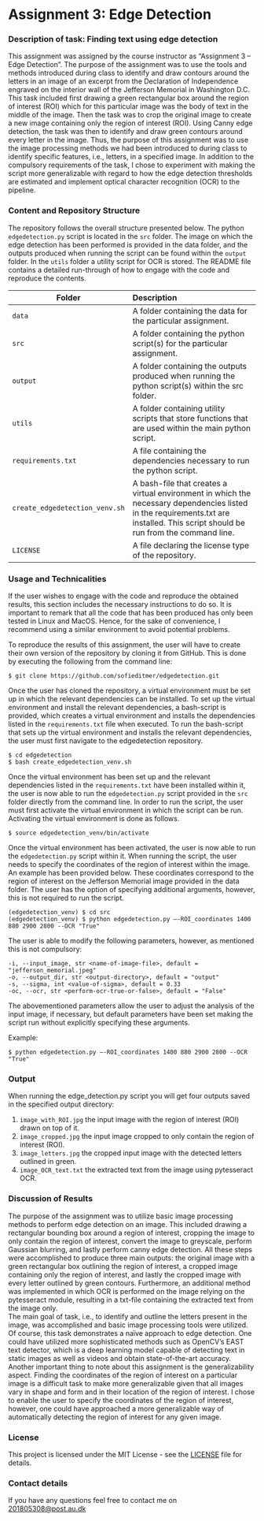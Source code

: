 # Assignment 3: Edge Detection

### Description of task: Finding text using edge detection <br>
This assignment was assigned by the course instructor as “Assignment 3 – Edge Detection”. The purpose of the assignment was to use the tools and methods introduced during class to identify and draw contours around the letters in an image of an excerpt from the Declaration of Independence engraved on the interior wall of the Jefferson Memorial in Washington D.C. This task included first drawing a green rectangular box around the region of interest (ROI) which for this particular image was the body of text in the middle of the image. Then the task was to crop the original image to create a new image containing only the region of interest (ROI). Using Canny edge detection, the task was then to identify and draw green contours around every letter in the image. Thus, the purpose of this assignment was to use the image processing methods we had been introduced to during class to identify specific features, i.e., letters, in a specified image. 
In addition to the compulsory requirements of the task, I chose to experiment with making the script more generalizable with regard to how the edge detection thresholds are estimated and implement optical character recognition (OCR) to the pipeline. 


### Content and Repository Structure <br>

The repository follows the overall structure presented below. The python ```edgedetection.py``` script is located in the ```src``` folder. The image on which the edge detection has been performed is provided in the data folder, and the outputs produced when running the script can be found within the ```output``` folder. In the ```utils``` folder a utility script for OCR is stored. The README file contains a detailed run-through of how to engage with the code and reproduce the contents.

| Folder | Description|
|--------|:-----------|
| ```data``` | A folder containing the data for the particular assignment.
| ```src``` | A folder containing the python script(s) for the particular assignment.
| ```output``` | A folder containing the outputs produced when running the python script(s) within the src folder.
| ```utils``` | A folder containing utility scripts that store functions that are used within the main python script.
| ```requirements.txt```| A file containing the dependencies necessary to run the python script.
| ```create_edgedetection_venv.sh```| A bash-file that creates a virtual environment in which the necessary dependencies listed in the requirements.txt are installed. This script should be run from the command line.
| ```LICENSE``` | A file declaring the license type of the repository.


### Usage and Technicalities <br>
If the user wishes to engage with the code and reproduce the obtained results, this section includes the necessary instructions to do so. It is important to remark that all the code that has been produced has only been tested in Linux and MacOS. Hence, for the sake of convenience, I recommend using a similar environment to avoid potential problems. <br>

To reproduce the results of this assignment, the user will have to create their own version of the repository by cloning it from GitHub. This is done by executing the following from the command line: 

```
$ git clone https://github.com/sofieditmer/edgedetection.git 
```

Once the user has cloned the repository, a virtual environment must be set up in which the relevant dependencies can be installed. To set up the virtual environment and install the relevant dependencies, a bash-script is provided, which creates a virtual environment and installs the dependencies listed in the ```requirements.txt``` file when executed. To run the bash-script that sets up the virtual environment and installs the relevant dependencies, the user must first navigate to the edgedetection repository. 

```
$ cd edgedetection
$ bash create_edgedetection_venv.sh 
```

Once the virtual environment has been set up and the relevant dependencies listed in the ```requirements.txt``` have been installed within it, the user is now able to run the ```edgedetection.py``` script provided in the ```src``` folder directly from the command line. In order to run the script, the user must first activate the virtual environment in which the script can be run. Activating the virtual environment is done as follows.

```
$ source edgedetection_venv/bin/activate
```

Once the virtual environment has been activated, the user is now able to run the ```edgedetection.py``` script within it. When running the script, the user needs to specify the coordinates of the region of interest within the image. An example has been provided below. These coordinates correspond to the region of interest on the Jefferson Memorial image provided in the data folder. The user has the option of specifying additional arguments, however, this is not required to run the script.
```
(edgedetection_venv) $ cd src
(edgedetection_venv) $ python edgedetection.py –-ROI_coordinates 1400 880 2900 2800 --OCR "True"
```

The user is able to modify the following parameters, however, as mentioned this is not compulsory:
```
-i, --input_image, str <name-of-image-file>, default = "jefferson_memorial.jpeg"
-o, --output_dir, str <output-directory>, default = "output"
-s, --sigma, int <value-of-sigma>, default = 0.33
-oc, --ocr, str <perform-ocr-true-or-false>, default = "False"
```
The abovementioned parameters allow the user to adjust the analysis of the input image, if necessary, but default parameters have been set making the script run without explicitly specifying these arguments.  

Example: <br>
```
$ python edgedetection.py –-ROI_coordinates 1400 880 2900 2800 --OCR "True"
```

### Output <br>
When running the edge_detection.py script you will get four outputs saved in the specified output directory:
1. ```image_with_ROI.jpg``` the input image with the region of interest (ROI) drawn on top of it.
2. ```image_cropped.jpg``` the input image cropped to only contain the region of interest (ROI).
3. ```image_letters.jpg``` the cropped input image with the detected letters outlined in green.
4. ```image_OCR_text.txt``` the extracted text from the image using pytesseract OCR.

### Discussion of Results <br>
The purpose of the assignment was to utilize basic image processing methods to perform edge detection on an image. This included drawing a rectangular bounding box around a region of interest, cropping the image to only contain the region of interest, convert the image to greyscale, perform Gaussian blurring, and lastly perform canny edge detection. All these steps were accomplished to produce three main outputs: the original image with a green rectangular box outlining the region of interest, a cropped image containing only the region of interest, and lastly the cropped image with every letter outlined by green contours. Furthermore, an additional method was implemented in which OCR is performed on the image relying on the pytesseract module, resulting in a txt-file containing the extracted text from the image only. <br>
The main goal of task, i.e., to identify and outline the letters present in the image, was accomplished and basic image processing tools were utilized. Of course, this task demonstrates a naïve approach to edge detection. One could have utilized more sophisticated methods such as OpenCV’s EAST text detector, which is a deep learning model capable of detecting text in static images as well as videos and obtain state-of-the-art accuracy. <br>
Another important thing to note about this assignment is the generalizability aspect. Finding the coordinates of the region of interest on a particular image is a difficult task to make more generalizable given that all images vary in shape and form and in their location of the region of interest. I chose to enable the user to specify the coordinates of the region of interest, however, one could have approached a more generalizable way of automatically detecting the region of interest for any given image.

### License <br>
This project is licensed under the MIT License - see the [LICENSE](https://github.com/sofieditmer/edgedetection/blob/main/LICENSE) file for details.

### Contact details <br>
If you have any questions feel free to contact me on [201805308@post.au.dk](201805308@post.au.dk)

